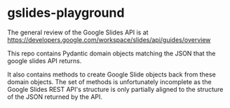 # gslides-playground

The general review of the Google Slides API is at https://developers.google.com/workspace/slides/api/guides/overview

This repo contains Pydantic domain objects matching the JSON that the google slides API returns.

It also contains methods to create Google Slide objects back from these domain objects. 
The set of methods is unfortunately incomplete as the Google Slides REST API's structure
is only partially aligned to the structure of the JSON returned by the API.